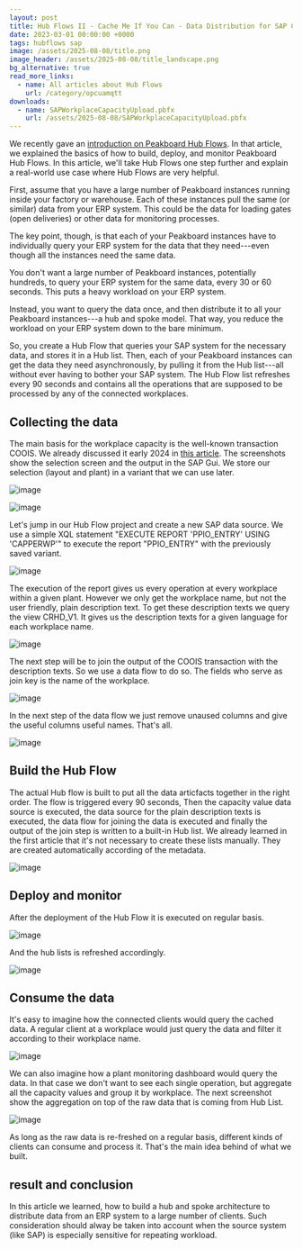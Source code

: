 ```yaml
---
layout: post
title: Hub Flows II - Cache Me If You Can - Data Distribution for SAP Capacity Data
date: 2023-03-01 00:00:00 +0000
tags: hubflows sap
image: /assets/2025-08-08/title.png
image_header: /assets/2025-08-08/title_landscape.png
bg_alternative: true
read_more_links:
  - name: All articles about Hub Flows
    url: /category/opcuamqtt
downloads:
  - name: SAPWorkplaceCapacityUpload.pbfx
    url: /assets/2025-08-08/SAPWorkplaceCapacityUpload.pbfx
---
```

We recently gave an [introduction on Peakboard Hub Flows](/Hub-FLows-I-Getting-started-and-learn-how-to-historize-MQTT-messages.html). In that article, we explained the basics of how to build, deploy, and monitor Peakboard Hub Flows. In this article, we'll take Hub Flows one step further and explain a real-world use case where Hub Flows are very helpful.

First, assume that you have a large number of Peakboard instances running inside your factory or warehouse. Each of these instances pull the same (or similar) data from your ERP system. This could be the data for loading gates (open deliveries) or other data for monitoring processes.

The key point, though, is that each of your Peakboard instances have to individually query your ERP system for the data that they need---even though all the instances need the same data.

You don't want a large number of Peakboard instances, potentially hundreds, to query your ERP system for the same data, every 30 or 60 seconds. This puts a heavy workload on your ERP system.

Instead, you want to query the data once, and then distribute it to all your Peakboard instances---a hub and spoke model. That way, you reduce the workload on your ERP system down to the bare minimum.

So, you create a Hub Flow that queries your SAP system for the necessary data, and stores it in a Hub list. Then, each of your Peakboard instances can get the data they need asynchronously, by pulling it from the Hub list---all without ever having to bother your SAP system. The Hub Flow list refreshes every 90 seconds and contains all the operations that are supposed to be processed by any of the connected workplaces.

## Collecting the data

The main basis for the workplace capacity is the well-known transaction COOIS. We already discussed it early 2024 in [this article](/Dismantle-SAP-Production-How-to-get-the-next-work-orders-of-a-workplace-by-using-COOIS-transaction-in-Peakboard.html). The screenshots show the selection screen and the output in the SAP Gui. We store our selection (layout and plant) in a variant that we can use later.

![image](/assets/2025-08-08/010.png)

![image](/assets/2025-08-08/020.png)

Let's jump in our Hub Flow project and create a new SAP data source. We use a simple XQL statement "EXECUTE REPORT 'PPIO_ENTRY' USING 'CAPPERWP'" to execute the report "PPIO_ENTRY" with the previously saved variant.

![image](/assets/2025-08-08/030.png)

The execution of the report gives us every operation at every workplace within a given plant. However we only get the workplace name, but not the user friendly, plain description text. To get these description texts we query the view CRHD_V1. It gives us the description texts for a given language for each workplace name.

![image](/assets/2025-08-08/040.png)

The next step will be to join the output of the COOIS transaction with the description texts. So we use a data flow to do so. The fields who serve as join key is the name of the workplace.

![image](/assets/2025-08-08/050.png)

In the next step of the data flow we just remove unaused columns and give the useful columns useful names. That's all.

![image](/assets/2025-08-08/060.png)

## Build the Hub Flow

The actual Hub flow is built to put all the data articfacts together in the right order. The flow is triggered every 90 seconds, Then the capacity value data source is executed, the data source for the plain description texts is executed, the data flow for joining the data is executed and finally the output of the join step is written to a built-in Hub list. We already learned in the first article that it's not necessary to create these lists manually. They are created automatically according of the metadata.

![image](/assets/2025-08-08/070.png)

## Deploy and monitor

After the deployment of the Hub Flow it is executed on regular basis.

![image](/assets/2025-08-08/080.png)

And the hub lists is refreshed accordingly.

![image](/assets/2025-08-08/090.png)

## Consume the data

It's easy to imagine how the connected clients would query the cached data. A regular client at a workplace would just query the data and filter it according to their workplace name.

![image](/assets/2025-08-08/100.png)

We can also imagine how a plant monitoring dashboard would query the data. In that case we don't want to see each single operation, but aggregate all the capacity values and group it by workplace. The next screenshot show the aggregation on top of the raw data that is coming from Hub List.

![image](/assets/2025-08-08/110.png)

As long as the raw data is re-freshed on a regular basis, different kinds of clients can consume and process it. That's the main idea behind of what we built.

## result and conclusion

In this article we learned, how to build a hub and spoke architecture to distribute data from an ERP system to a large number of clients. Such consideration should alway be taken into account when the source system (like SAP) is especially sensitive for repeating workload.
